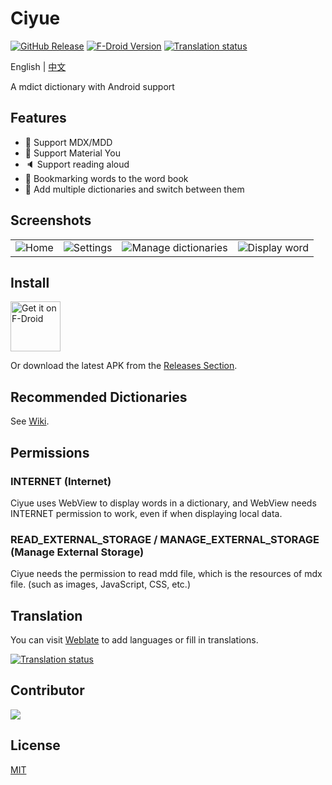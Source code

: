 # Ciyue

[![GitHub Release](https://img.shields.io/github/v/release/mumu-lhl/Ciyue)](https://github.com/mumu-lhl/Ciyue/releases/tag/v0.6.0%2B16)
[![F-Droid Version](https://img.shields.io/f-droid/v/org.eu.mumulhl.ciyue)](https://f-droid.org/packages/org.eu.mumulhl.ciyue/)
[![Translation status](https://hosted.weblate.org/widget/ciyue/svg-badge.svg)](https://hosted.weblate.org/engage/ciyue/)

English | [中文](./README_CN.md)

A mdict dictionary with Android support

## Features

* 📄 Support MDX/MDD
* 🎨 Support Material You
* 🔈 Support reading aloud
* 🔖 Bookmarking words to the word book
* 📙 Add multiple dictionaries and switch between them

## Screenshots

|||||
|--|--|--|--|
| <img alt="Home" src="https://github.com/user-attachments/assets/3c8bf743-4a10-403e-b9cf-dc43568adead"> | <img alt="Settings" src="https://github.com/user-attachments/assets/fb3f26ff-648d-49e4-959a-47ab967c81aa"> | <img alt="Manage dictionaries" src="https://github.com/user-attachments/assets/d8b904b6-9ed1-40db-93fd-ddc99d18459e"> | <img alt="Display word" src="https://github.com/user-attachments/assets/6de46e3e-c032-4c7b-9dfc-fd11b70cff52"> |

## Install

[<img src="https://fdroid.gitlab.io/artwork/badge/get-it-on.png"
     alt="Get it on F-Droid"
     height="80">](https://f-droid.org/packages/org.eu.mumulhl.ciyue/)

Or download the latest APK from the [Releases Section](https://github.com/mumu-lhl/Ciyue/releases/latest).

## Recommended Dictionaries

See [Wiki](https://github.com/mumu-lhl/Ciyue/wiki#recommended-dictionaries).

## Permissions

### INTERNET (Internet)

Ciyue uses WebView to display words in a dictionary, and WebView needs INTERNET permission to work, even if when displaying local data.

### READ_EXTERNAL_STORAGE / MANAGE_EXTERNAL_STORAGE (Manage External Storage)

Ciyue needs the permission to read mdd file, which is the resources of mdx file. (such as images, JavaScript, CSS, etc.)

## Translation

You can visit [Weblate](https://hosted.weblate.org/engage/ciyue/) to add languages or fill in translations.

<a href="https://hosted.weblate.org/engage/ciyue/">
<img src="https://hosted.weblate.org/widget/ciyue/app/multi-auto.svg" alt="Translation status" />
</a>

## Contributor

<a href="https://github.com/mumu-lhl/Ciyue/graphs/contributors">
  <img src="https://contrib.rocks/image?repo=mumu-lhl/Ciyue" />
</a>

## License

[MIT](./LICENSE)
